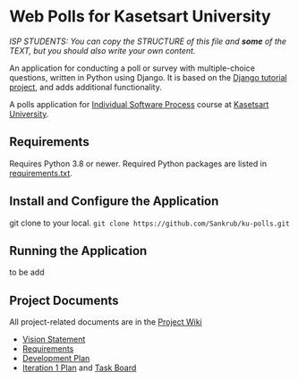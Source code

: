 # Web Polls for Kasetsart University

*ISP STUDENTS: You can copy the STRUCTURE of this file and **some** of the TEXT, but you should also write your own content.*

An application for conducting a poll or survey with multiple-choice questions, written in Python using Django. It is based on the [Django tutorial project][django-tutorial], and adds additional functionality.

A polls application for [Individual Software Process](https://cpske.github.io/ISP) course at [Kasetsart University](https://ku.ac.th).

## Requirements

Requires Python 3.8 or newer.  Required Python packages are listed in [requirements.txt](./requirements.txt). 

## Install and Configure the Application
git clone to your local.
```git clone https://github.com/Sankrub/ku-polls.git```


## Running the Application
to be add

## Project Documents

All project-related documents are in the [Project Wiki](../../wiki/Home)

- [Vision Statement](../../wiki/Vision%20Statement)
- [Requirements](../../wiki/Requirements)
- [Development Plan](../../wiki/Development%20Plan)
- [Iteration 1 Plan](../../wiki/Iteration%201%20Plan) and [Task Board](https://github.com/users/Sankrub/projects/1)

[django-tutorial]: https://docs.djangoproject.com/en/3.1/intro/tutorial01/
